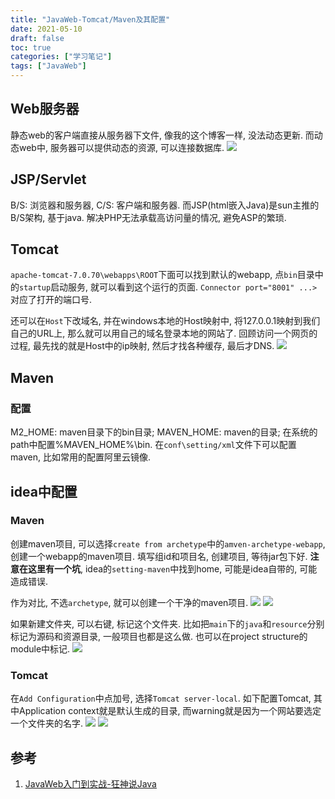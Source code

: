 ```yaml
---
title: "JavaWeb-Tomcat/Maven及其配置"
date: 2021-05-10
draft: false
toc: true
categories: ["学习笔记"]
tags: ["JavaWeb"]
---
```


## Web服务器
静态web的客户端直接从服务器下文件, 像我的这个博客一样, 没法动态更新. 而动态web中, 服务器可以提供动态的资源, 可以连接数据库. 
![](/notes/notes27_1.png)

## JSP/Servlet
B/S: 浏览器和服务器, C/S: 客户端和服务器. 而JSP(html嵌入Java)是sun主推的B/S架构, 基于java. 解决PHP无法承载高访问量的情况, 避免ASP的繁琐. 

## Tomcat
`apache-tomcat-7.0.70\webapps\ROOT`下面可以找到默认的webapp, 点`bin`目录中的`startup`启动服务, 就可以看到这个运行的页面. `Connector port="8001" ...>`对应了打开的端口号. 

还可以在`Host`下改域名, 并在windows本地的Host映射中, 将127.0.0.1映射到我们自己的URL上, 那么就可以用自己的域名登录本地的网站了. 回顾访问一个网页的过程, 最先找的就是Host中的ip映射, 然后才找各种缓存, 最后才DNS. 
![](/notes/notes27_2.png)

## Maven
### 配置
M2_HOME: maven目录下的bin目录; MAVEN_HOME: maven的目录; 在系统的path中配置%MAVEN_HOME%\bin. 在`conf\setting/xml`文件下可以配置maven, 比如常用的配置阿里云镜像.

## idea中配置
### Maven
创建maven项目, 可以选择`create from archetype`中的`amven-archetype-webapp`, 创建一个webapp的maven项目. 填写组id和项目名, 创建项目, 等待jar包下好. **注意在这里有一个坑**, idea的`setting-maven`中找到home, 可能是idea自带的, 可能造成错误. 

作为对比, 不选`archetype`, 就可以创建一个干净的maven项目. 
![](/notes/notes27_3.png)
![](/notes/notes27_4.png)

如果新建文件夹, 可以右键, 标记这个文件夹. 比如把`main`下的`java`和`resource`分别标记为源码和资源目录, 一般项目也都是这么做. 也可以在project structure的module中标记. 
![](/notes/notes27_5.png)

### Tomcat
在`Add Configuration`中点加号, 选择`Tomcat server-local`. 如下配置Tomcat, 其中Application context就是默认生成的目录, 而warning就是因为一个网站要选定一个文件夹的名字. 
![](/notes/notes27_6.png)
![](/notes/notes27_7.png)


## 参考
1. [JavaWeb入门到实战-狂神说Java](https://www.bilibili.com/video/BV12J411M7Sj?p=1)